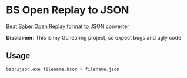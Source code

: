 # BS Open Replay to JSON

[Beat Saber Open Replay format](https://github.com/BeatLeader/BS-Open-Replay) to JSON converter

**Disclaimer**: This is my Go learing project, so expect bugs and ugly code

## Usage

```sh
bsor2json.exe filename.bsor > filename.json
```
